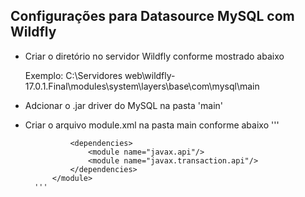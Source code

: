## Configurações para Datasource MySQL com Wildfly

- Criar o diretório no servidor Wildfly conforme mostrado abaixo
		<p>Exemplo: C:\Servidores web\wildfly-17.0.1.Final\modules\system\layers\base\com\mysql\main</p>
- Adcionar o .jar driver do MySQL na pasta 'main'
- Criar o arquivo module.xml na pasta main conforme abaixo
		'''
			<?xml version="1.0" encoding="UTF-8"?>
			<module xmlns="urn:jboss:module:1.1" name="com.mysql">
			    <resources>
			        <resource-root path="mysql-connector-java-5.1.47.jar"/>
			    </resources>
			 
			    <dependencies>
			        <module name="javax.api"/>
			        <module name="javax.transaction.api"/>
			    </dependencies>
			</module>
		'''


